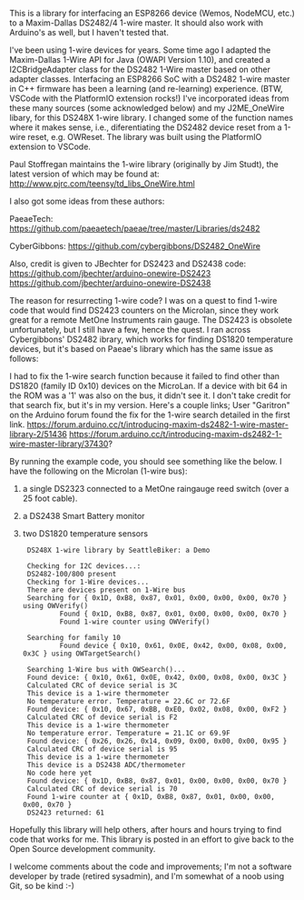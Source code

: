 
This is a library for interfacing an ESP8266 device (Wemos, NodeMCU, etc.) to a Maxim-Dallas DS2482/4 1-wire master.  It should also work with Arduino's as well, but I
haven't tested that.

I've been using 1-wire devices for years. Some time ago I adapted the Maxim-Dallas 1-Wire API for Java (OWAPI Version 1.10), and created a I2CBridgeAdapter class for the DS2482 1-Wire master based on other adapter classes. Interfacing an ESP8266 SoC with a DS2482 1-wire master in C++ firmware has been a learning (and re-learning) experience.  (BTW, VSCode with the PlatformIO extension rocks!) I've incorporated ideas from these many sources (some acknowledged below) and my J2ME_OneWire libary, for this DS248X 1-wire library. I changed some of the function names where it makes sense, i.e., diferentiating the DS2482 device reset from a 1-wire reset, e.g. OWReset. The library was built using the PlatformIO extension to VSCode.

Paul Stoffregan maintains the 1-wire library (originally by Jim Studt), the latest version of which may be found at: http://www.pjrc.com/teensy/td_libs_OneWire.html

I also got some ideas from these authors:

PaeaeTech: https://github.com/paeaetech/paeae/tree/master/Libraries/ds2482

CyberGibbons: https://github.com/cybergibbons/DS2482_OneWire

Also, credit is given to JBechter for DS2423 and DS2438 code:
    https://github.com/jbechter/arduino-onewire-DS2423
    https://github.com/jbechter/arduino-onewire-DS2438

The reason for resurrecting 1-wire code? I was on a quest to find 1-wire code that would find DS2423 counters on the Microlan, since they work great for a remote MetOne Instruments rain gauge. The DS2423 is obsolete unfortunately, but I still have a few, hence the quest.  I ran across Cybergibbons' DS2482 ibrary, which works for finding DS1820 temperature devices, but it's based on Paeae's library which has the same issue as follows:

I had to fix the 1-wire search function because it failed to find other than DS1820 (family ID 0x10) devices on the MicroLan.  If a device with bit 64 in the ROM was a '1' was also on the bus, it didn't see it. I don't take credit for that search fix, but it's in my version. Here's a couple links; User "Garitron" on the Arduino forum found the fix for the 1-wire search detailed in the first link. https://forum.arduino.cc/t/introducing-maxim-ds2482-1-wire-master-library-2/51436 https://forum.arduino.cc/t/introducing-maxim-ds2482-1-wire-master-library/37430?

By running the example code, you should see something like the below.  I have the following on the Microlan (1-wire bus):

1) a single DS2323 connected to a MetOne raingauge reed switch (over a 25 foot cable). 
2) a DS2438 Smart Battery monitor
3) two DS1820 temperature sensors


        DS248X 1-wire library by SeattleBiker: a Demo

        Checking for I2C devices...:
        DS2482-100/800 present
        Checking for 1-Wire devices...
        There are devices present on 1-Wire bus
        Searching for { 0x1D, 0xB8, 0x87, 0x01, 0x00, 0x00, 0x00, 0x70 } using OWVerify()
                Found { 0x1D, 0xB8, 0x87, 0x01, 0x00, 0x00, 0x00, 0x70 }
                Found 1-wire counter using OWVerify()

        Searching for family 10
                Found device { 0x10, 0x61, 0x0E, 0x42, 0x00, 0x08, 0x00, 0x3C } using OWTargetSearch()

        Searching 1-Wire bus with OWSearch()...
        Found device: { 0x10, 0x61, 0x0E, 0x42, 0x00, 0x08, 0x00, 0x3C }
        Calculated CRC of device serial is 3C
        This device is a 1-wire thermometer
        No temperature error. Temperature = 22.6C or 72.6F
        Found device: { 0x10, 0x67, 0xBB, 0xE0, 0x02, 0x08, 0x00, 0xF2 }
        Calculated CRC of device serial is F2
        This device is a 1-wire thermometer
        No temperature error. Temperature = 21.1C or 69.9F
        Found device: { 0x26, 0x26, 0x14, 0x09, 0x00, 0x00, 0x00, 0x95 }
        Calculated CRC of device serial is 95
        This device is a 1-wire thermometer
        This device is a DS2438 ADC/thermometer
        No code here yet
        Found device: { 0x1D, 0xB8, 0x87, 0x01, 0x00, 0x00, 0x00, 0x70 }
        Calculated CRC of device serial is 70
        Found 1-wire counter at { 0x1D, 0xB8, 0x87, 0x01, 0x00, 0x00, 0x00, 0x70 }
        DS2423 returned: 61

Hopefully this library will help others, after hours and hours trying to find code that works for me. This library is posted in an effort to give back to the Open Source development community.

I welcome comments about the code and improvements; I'm not a software developer by trade (retired sysadmin), and I'm somewhat of a noob using Git, so be kind :-)
